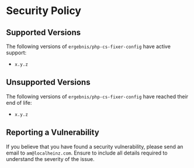 # Security Policy

## Supported Versions

The following versions of `ergebnis/php-cs-fixer-config` have active support:

- `x.y.z`

## Unsupported Versions

The following versions of `ergebnis/php-cs-fixer-config` have reached their end of life:

- `x.y.z`

## Reporting a Vulnerability

If you believe that you have found a security vulnerability, please send an email to `am@localheinz.com`. Ensure to include all details required to understand the severity of the issue.
